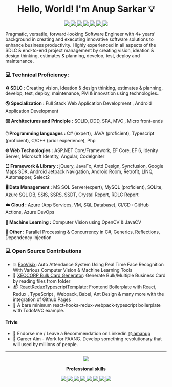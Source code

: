 
<h1 align="center">Hello, World!  I'm  Anup Sarkar 💡</h1>

<p align="center">
  <a href="https://leetcode.com/MeAnupSarkar/" alt="Anup's LeetCode">
   <img src="https://img.shields.io/badge/-LeetCode-9cf?style=flat-square&logo=leetcode&logoColor=orange&link=https://leetcode.com/MeAnupSarkar/" />
 </a>
 <a href="https://www.facebook.com/mr.anupsarkar/" alt="Anup's twitter">
   <img src="https://img.shields.io/badge/-@mr.anupsarkar-%231DA1F2?style=flat-square&logo=facebook&logoColor=ffffff" />
 </a>
 <a href="https://github.com/MeAnupSarkar" alt="Anup's github">
   <img src="https://img.shields.io/badge/-@MeAnupSarkar-%23181717?style=flat-square&logo=github" />
 </a>
 <a href="https://www.linkedin.com/in/iamanup" alt="Anup's linkedin">
   <img src="https://img.shields.io/badge/-iamanup-blue?style=flat-square&logo=Linkedin&logoColor=white&link=https://www.linkedin.com/in/iamanup" />
 </a>
 <a href="https://www.youtube.com/c/CodeWithAnup" alt="Anup's YT channel">
    <img src="https://img.shields.io/badge/-CodeWithAnup-9cf?style=flat-square&logo=youtube&logoColor=red&link=https://www.linkedin.com/in/iamanup" />
 </a>

  <a href="http://xeocorp.com/" alt="Anup's Website">
   <img src="https://img.shields.io/badge/Xeocorp.com-blueviolet?style=flat-square" />
 </a>
 <a>
   <img src="https://komarev.com/ghpvc/?username=MeAnupSarkar&color=ff69b4&style=flat-square" />
 </a>
</p>

Pragmatic, versatile, forward-looking Software Engineer with 4+ years’ background in creating and executing innovative software solutions to enhance business productivity. Highly experienced in all aspects of the SDLC & end-to-end project management by creating vision, ideation & design thinking, estimates & planning, develop, test, deploy and maintenance.

### 💻 Technical Proficiency:

**♻️ SDLC :** Creating vision, Ideation & design thinking, estimates & planning, develop, test, deploy, maintenance, PM & innovation using technologies..

**🌎 Specialization :** Full Stack Web Application Development , Android Application Development

**⌨️ Architectures and Principle :** SOLID, DDD, SPA, MVC , Micro front-ends

**🖱️ Programming languages :** C# (expert), JAVA (proficient), Typescript (proficient), C/C++ (prior experience), Php
 
**🌐 Web Technologies :** ASP.NET Core/Framework, EF Core, EF 6, Idenity Server, Microsoft Identity, Angular, CodeIgniter

**☳ Framework & Library :**  jQuery, JavaFx, Antd Design, Syncfusion, Google Maps SDK, Android Jetpack Navigation, Android Room, Retrofit, LINQ, Automapper, Select2

**🖥️ Data Management :** MS SQL Server(expert), MySQL (proficient), SQLite, Azure SQL DB, SSIS, SSRS, SSDT, Crystal Report, RDLC Report

**☁️ Cloud :** Azure (App Services, VM, SQL Database), CI/CD : GitHub Actions, Azure DevOps 
 
**🤖 Machine Learning :** Computer Vision using OpenCV & JavaCV

**💾 Other :** Parallel Processing & Concurrency in C#, Generics, Reflections, Dependency Injection

### 💻 Open Source Contributions

- 💥 [ExoVisix](https://github.com/MeAnupSarkar/ExoVisix): Auto Attendance System Using Real Time Face Recognition With Various Computer Vision & Machine Learning Tools
- 🛒 [XEOCORP Bulk Card Generator](https://github.com/MeAnupSarkar/Xeocorp-Card-Generator-JavaFX): Generate Bulk/Multiple Business Card by reading files from folder
- 📬 [ReactReduxTypescriptTemplate](https://github.com/MeAnupSarkar/ReactReduxTsTemplate): Frontend Boilerplate with React, Redux , TypeScript , Webpack, Babel, Ant Design & many more with the integration of Github Pages
- 🥇 A bare minimum react-hooks-redux-webpack-typescript boilerplate with TodoMVC example.

#### Trivia

- 🦸 Endorse me / Leave a Recommendation on Linkedin [@iamanup](https://www.linkedin.com/in/iamanup/)
- 🦸 Career Aim - Work for FAANG. Develop something revolutionary  that will used by millions of  people.

---
<p align="center">
  <a href="#" alt="Anup's github stats"><img src="https://github-readme-stats.vercel.app/api?username=MeAnupSarkar" /></a>
</p>
<p align="center"> 
 <strong>
  Professional skills
  </strong>
</p>

<p align="center">
  <a href="https://dotnet.microsoft.com/">
    <img src="https://drive.google.com/uc?export=view&id=1XZy8GBfx4uBDCSWG8qq8tMax5B-8dTp4"    >
  </a>
  <a href="https://dotnet.microsoft.com/">
    <img src="https://drive.google.com/uc?export=view&id=1Wzrn_lWXvL3ll0KyuNwHU1LKgFbWII6p"    >
  </a>
  <a href="https://dotnet.microsoft.com/apps/aspnet/web-apps/blazor">
    <img src="https://drive.google.com/uc?export=view&id=1ObGtnNLm91pNVsmIhQWWKeFpFq7ls4yU"    >
  </a>
   <a href="#">
    <img src="https://drive.google.com/uc?export=view&id=1xCUu4fNjjFks9HEXi4mPBvVDmH3Nwkm6"    >
  </a>
  <a href="">
   <img src="https://drive.google.com/uc?export=view&id=1Hg-pb9IFo7FGAAQswTIRvQ3IBWO-LcsM"    >
  </a>  
  <a href="">
   <img src="https://drive.google.com/uc?export=view&id=1xld9xaax8PMv-L-4l-I8w9Hqgb66CDvJ"    >
  </a>
   <a href="#">
   <img src="https://drive.google.com/uc?export=view&id=1lAI9BcEzbbn6XpnEfwr3QtGkquG7wk7t"  >
  </a>
  <a href="#">
    <img src="https://drive.google.com/uc?export=view&id=1fI3FbESPuHkldP-fwWqVqvHuX6dQMAwO"    >
  </a>
 
</p>
<br/>



 
